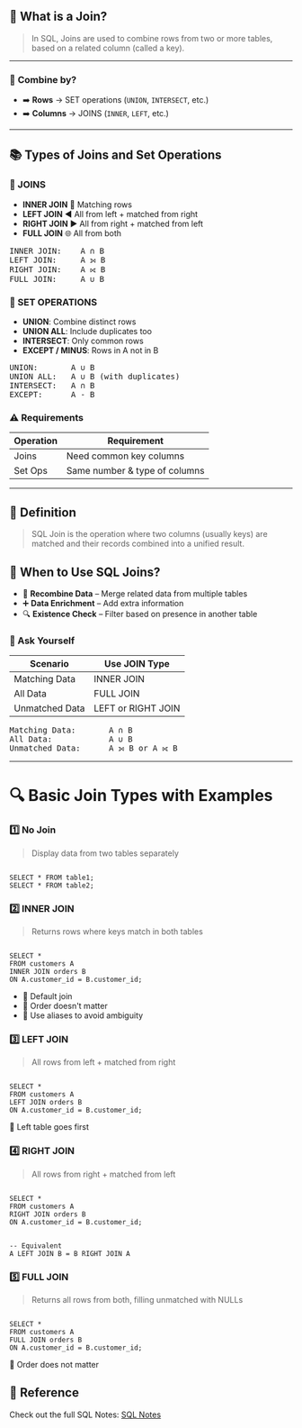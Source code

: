 <h2>🔷 What is a Join?</h2>
<blockquote>In SQL, Joins are used to combine rows from two or more tables, based on a related column (called a key).</blockquote>

<hr>

<h3>🔄 <strong>Combine by?</strong></h3>
<ul>
  <li>➡️ <strong>Rows</strong> → SET operations (<code>UNION</code>, <code>INTERSECT</code>, etc.)</li>
  <li>➡️ <strong>Columns</strong> → JOINS (<code>INNER</code>, <code>LEFT</code>, etc.)</li>
</ul>

<hr>

<h2>📚 Types of Joins and Set Operations</h2>

<h3>🔗 JOINS</h3>
<ul>
  <li><strong>INNER JOIN</strong> 🔄 Matching rows</li>
  <li><strong>LEFT JOIN</strong> ◀️ All from left + matched from right</li>
  <li><strong>RIGHT JOIN</strong> ▶️ All from right + matched from left</li>
  <li><strong>FULL JOIN</strong> 🌐 All from both</li>
</ul>

<pre>
INNER JOIN:    A ∩ B
LEFT JOIN:     A ⟕ B
RIGHT JOIN:    A ⟖ B
FULL JOIN:     A ∪ B
</pre>

<h3>🧮 SET OPERATIONS</h3>
<ul>
  <li><strong>UNION</strong>: Combine distinct rows</li>
  <li><strong>UNION ALL</strong>: Include duplicates too</li>
  <li><strong>INTERSECT</strong>: Only common rows</li>
  <li><strong>EXCEPT / MINUS</strong>: Rows in A not in B</li>
</ul>

<pre>
UNION:       A ∪ B
UNION ALL:   A ∪ B (with duplicates)
INTERSECT:   A ∩ B
EXCEPT:      A - B
</pre>

<h3>⚠️ Requirements</h3>
<table>
  <thead><tr><th>Operation</th><th>Requirement</th></tr></thead>
  <tbody>
    <tr><td>Joins</td><td>Need common key columns</td></tr>
    <tr><td>Set Ops</td><td>Same number & type of columns</td></tr>
  </tbody>
</table>

<hr>

<h2>📘 Definition</h2>
<blockquote>SQL Join is the operation where two columns (usually keys) are matched and their records combined into a unified result.</blockquote>

<h2>🧠 When to Use SQL Joins?</h2>
<ul>
  <li>🔄 <strong>Recombine Data</strong> – Merge related data from multiple tables</li>
  <li>➕ <strong>Data Enrichment</strong> – Add extra information</li>
  <li>🔍 <strong>Existence Check</strong> – Filter based on presence in another table</li>
</ul>

<h3>🎯 Ask Yourself</h3>
<table>
  <thead><tr><th>Scenario</th><th>Use JOIN Type</th></tr></thead>
  <tbody>
    <tr><td>Matching Data</td><td>INNER JOIN</td></tr>
    <tr><td>All Data</td><td>FULL JOIN</td></tr>
    <tr><td>Unmatched Data</td><td>LEFT or RIGHT JOIN</td></tr>
  </tbody>
</table>

<pre>
Matching Data:       A ∩ B
All Data:            A ∪ B
Unmatched Data:      A ⟕ B or A ⟖ B
</pre>

<hr>

<h1>🔍 Basic Join Types with Examples</h1>

<h3>1️⃣ No Join</h3>
<blockquote>Display data from two tables separately</blockquote>
<pre><code class="sql">
SELECT * FROM table1;
SELECT * FROM table2;
</code></pre>

<h3>2️⃣ INNER JOIN</h3>
<blockquote>Returns rows where keys match in both tables</blockquote>
<pre><code class="sql">
SELECT *
FROM customers A
INNER JOIN orders B
ON A.customer_id = B.customer_id;
</code></pre>
<ul>
  <li>📌 Default join</li>
  <li>📌 Order doesn't matter</li>
  <li>📌 Use aliases to avoid ambiguity</li>
</ul>

<h3>3️⃣ LEFT JOIN</h3>
<blockquote>All rows from left + matched from right</blockquote>
<pre><code class="sql">
SELECT *
FROM customers A
LEFT JOIN orders B
ON A.customer_id = B.customer_id;
</code></pre>
<p>📌 Left table goes first</p>

<h3>4️⃣ RIGHT JOIN</h3>
<blockquote>All rows from right + matched from left</blockquote>
<pre><code class="sql">
SELECT *
FROM customers A
RIGHT JOIN orders B
ON A.customer_id = B.customer_id;
</code></pre>
<pre><code class="sql">
-- Equivalent
A LEFT JOIN B = B RIGHT JOIN A
</code></pre>

<h3>5️⃣ FULL JOIN</h3>
<blockquote>Returns all rows from both, filling unmatched with NULLs</blockquote>
<pre><code class="sql">
SELECT *
FROM customers A
FULL JOIN orders B
ON A.customer_id = B.customer_id;
</code></pre>
<p>📌 Order does not matter</p>

<h2>📎 Reference</h2>
<p>Check out the full SQL Notes: <a href="SQL Notes.md">SQL Notes</a></p>